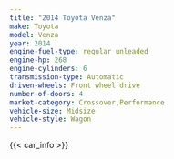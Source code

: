 ```yaml
---
title: "2014 Toyota Venza"
make: Toyota
model: Venza
year: 2014
engine-fuel-type: regular unleaded
engine-hp: 268
engine-cylinders: 6
transmission-type: Automatic
driven-wheels: Front wheel drive
number-of-doors: 4
market-category: Crossover,Performance
vehicle-size: Midsize
vehicle-style: Wagon
---
```


{{< car_info >}}

